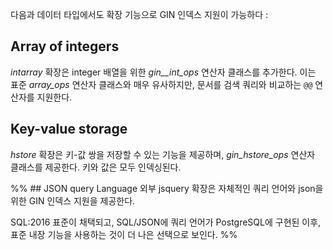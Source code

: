 다음과 데이터 타입에서도 확장 기능으로 GIN 인덱스 지원이 가능하다 :

## Array of integers
*intarray* 확장은 integer 배열을 위한 *gin__int_ops* 연산자 클래스를 추가한다.
이는 표준 *array_ops* 연산자 클래스와 매우 유사하지만, 문서를 검색 쿼리와 비교하는 `@@` 연산자를 지원한다.

## Key-value storage
*hstore* 확장은 키-값 쌍을 저장할 수 있는 기능을 제공하며, *gin_hstore_ops* 연산자 클래스를 제공한다. 키와 값은 모두 인덱싱된다.

%% ## JSON query Language
외부 jsquery 확장은 자체적인 쿼리 언어와 json을 위한 GIN 인덱스 지원을 제공한다.

SQL:2016 표준이 채택되고, SQL/JSON에 쿼리 언어가 PostgreSQL에 구현된 이후, 표준 내장 기능을 사용하는 것이 더 나은 선택으로 보인다. %%